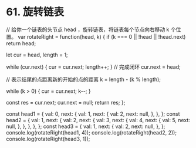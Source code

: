 # 61. 旋转链表

// 给你一个链表的头节点 head ，旋转链表，将链表每个节点向右移动 k 个位置。
var rotateRight = function(head, k) {
  if (k === 0 || !head || !head.next) return head;

  let cur = head,
    length = 1;

  while (cur.next) {
    cur = cur.next;
    length++;
  }
  // 完成闭环
  cur.next = head;

  // 表示结尾的点距离新的开始的点的距离
  k = length - (k % length);

  while (k > 0) {
    cur = cur.next;
    k--;
  }

  const res = cur.next;
  cur.next = null;
  return res;
};

const head1 = {
  val: 0,
  next: {
    val: 1,
    next: {
      val: 2,
      next: null,
    },
  },
};
const head2 = {
  val: 1,
  next: {
    val: 2,
    next: {
      val: 3,
      next: {
        val: 4,
        next: {
          val: 5,
          next: null,
        },
      },
    },
  },
};
const head3 = {
  val: 1,
  next: {
    val: 2,
    next: null,
  },
};
console.log(rotateRight(head1, 4));
console.log(rotateRight(head2, 2));
console.log(rotateRight(head3, 1));
